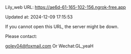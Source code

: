 Lily_web URL: https://ae6d-61-165-102-156.ngrok-free.app

Updated at: 2024-12-09 17:15:53

If you cannot open this URL, the server might be down.

Please contact: 

goley04@foxmail.com Or Wechat:GL_yeaH